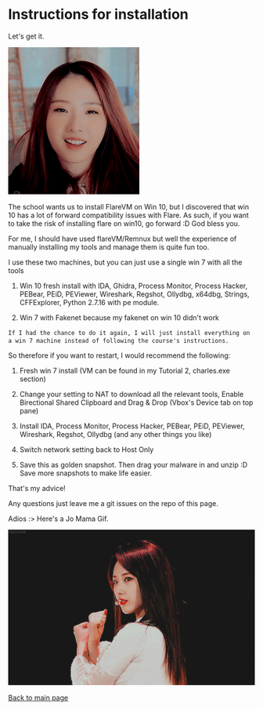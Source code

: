 # Instructions for installation

Let's get it. 

![Haseul](./haseul.gif)

The school wants us to install FlareVM on Win 10, but I discovered that win 10 has a lot of forward compatibility issues with Flare. As such, if you want to take the risk of installing flare on win10, go forward :D God bless you. 

For me, I should have used flareVM/Remnux but well the experience of manually installing my tools and manage them is quite fun too. 

I use these two machines, but you can just use a single win 7 with all the tools

1. Win 10 fresh install with IDA, Ghidra, Process Monitor, Process Hacker, PEBear, PEiD, PEViewer, Wireshark, Regshot, Ollydbg, x64dbg, Strings, CFFExplorer, Python 2.7.16 with pe module. 
   
2. Win 7 with Fakenet because my fakenet on win 10 didn't work 

```
If I had the chance to do it again, I will just install everything on a win 7 machine instead of following the course's instructions. 
```

So therefore if you want to restart, I would recommend the following:
1. Fresh win 7 install (VM can be found in my Tutorial 2, charles.exe section)
   
2. Change your setting to NAT to download all the relevant tools, Enable 
   Birectional Shared Clipboard and Drag & Drop (Vbox's Device tab on top pane)
3. Install IDA, Process Monitor, Process Hacker, PEBear, PEiD, PEViewer, Wireshark, Regshot, Ollydbg (and any other things you like)
   
4. Switch network setting back to Host Only 
   
5. Save this as golden snapshot. Then drag your malware in and unzip :D Save more snapshots to make life easier. 

That's my advice! 

Any questions just leave me a git issues on the repo of this page. 

Adios :> Here's a Jo Mama Gif. 

![Jo Mama](./jomama.gif)

[Back to main page](./../)
